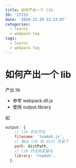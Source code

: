 ```yaml
---
title: 如何产出一个 lib
ID: '27215'
date: '2020-12-29 12:23:07'
categories:
  - learns
  - webpack-faq
tags:
  - learns
  - webpack-faq
---
```


# 如何产出一个 lib

产出 lib

- 参考 webpack.dll.js
- 使用 output.library

如

``` js 
output: {
    // lib 的文件名
    filename: 'loadsh.js',
    // 输出 lib 到 dist 目录下
    path: distPath,
    // lib 的全局变量名
    library: 'loadsh',
  },
```
 
 
 
